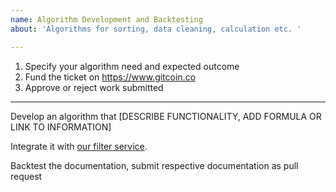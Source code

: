 ```yaml
---
name: Algorithm Development and Backtesting
about: 'Algorithms for sorting, data cleaning, calculation etc. '

---
```


1. Specify your algorithm need and expected outcome
2. Fund the ticket on https://www.gitcoin.co
3. Approve or reject work submitted
________________________________

Develop an algorithm that [DESCRIBE FUNCTIONALITY, ADD FORMULA OR LINK TO INFORMATION]

Integrate it with [our filter service](../../internal/pkg/filtersBlockService).

Backtest the documentation, submit respective documentation as pull request
